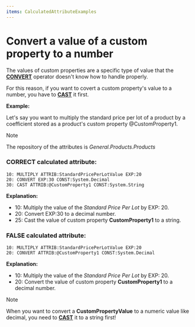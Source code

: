 ```yaml
---
items: CalculatedAttributeExamples
---
```


# Convert a value of a custom property to a number

The values of custom properties are a specific type of value that the **[CONVERT](https://docs.erp.net/tech/advanced/calculated-attributes/operators/convert.html)** operator doesn't know how to handle properly. 

For this reason, if you want to covert a custom property's value to a number, you have to **[CAST](https://docs.erp.net/tech/advanced/calculated-attributes/operators/cast.html)** it first. 


**Example:**

Let's say you want to multiply the standard price per lot of a product by a coefficient stored as a product's custom property @CustomProperty1. 

> [!NOTE]
> 
> The repository of the attributes is *General.Products.Products*

### CORRECT calculated attribute:

```
10: MULTIPLY ATTRIB:StandardPricePerLotValue EXP:20
20: CONVERT EXP:30 CONST:System.Decimal
30: CAST ATTRIB:@CustomProperty1 CONST:System.String
```

**Explanation:**

- 10: Multiply the value of the _Standard Price Per Lot_ by EXP: 20.
- 20: Convert EXP:30 to a decimal number.
- 25: Cast the value of custom property **CustomProperty1** to a string.

### FALSE calculated attribute:

```
10: MULTIPLY ATTRIB:StandardPricePerLotValue EXP:20
20: CONVERT ATTRIB:@CustomProperty1 CONST:System.Decimal
```

**Explanation:**

- 10: Multiply the value of the _Standard Price Per Lot_ by EXP: 20.
- 20: Convert the value of custom property **CustomProperty1** to a decimal number.

> [!NOTE]
> 
> When you want to convert a **CustomPropertyValue** to a numeric value like decimal, you need to **[CAST](https://docs.erp.net/tech/advanced/calculated-attributes/operators/cast.html)** it to a string first!

